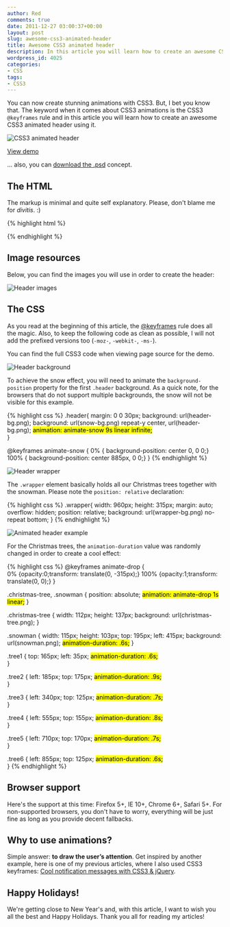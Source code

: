 ```yaml
---
author: Red
comments: true
date: 2011-12-27 03:00:37+00:00
layout: post
slug: awesome-css3-animated-header
title: Awesome CSS3 animated header
description: In this article you will learn how to create an awesome CSS3 animated header using CSS3 keyframes.
wordpress_id: 4025
categories:
- CSS
tags:
- CSS3
---
```


You can now create stunning animations with CSS3. But, I bet you know that. The keyword when it comes about CSS3 animations is the CSS3 `@keyframes` rule and in this article you will learn how to create an awesome CSS3 animated header using it.

![CSS3 animated header](http://www.red-team-design.com/wp-content/uploads/2011/12/awesome-css3-animated-header.gif)

<!-- more -->

[View demo](http://www.red-team-design.com/wp-content/uploads/2011/12/css3-animated-header-demo.html)
  
... also, you can [download the .psd](http://www.red-team-design.com/wp-content/uploads/2011/12/css3-animated-header.zip) concept.

## The HTML

The markup is minimal and quite self explanatory. Please, don't blame me for _divitis_. :)

{% highlight html %}
<div class="header">
    <div class="wrapper">
        <div class="christmas-tree tree1"></div>
        <div class="christmas-tree tree2"></div>
        <div class="christmas-tree tree3"></div>
        <div class="snowman"></div> 
        <div class="christmas-tree tree4"></div>
        <div class="christmas-tree tree5"></div>
        <div class="christmas-tree tree6"></div>
    </div>
</div>
{% endhighlight %}

## Image resources

Below, you can find the images you will use in order to create the header:

![Header images](http://www.red-team-design.com/wp-content/uploads/2011/12/css3-header-images.png)

## The CSS

As you read at the beginning of this article, the [@keyframes](http://www.w3.org/TR/css3-animations/) rule does all the magic. Also, to keep the following code as clean as possible, I will not add the prefixed versions too (`-moz-`, `-webkit-`, `-ms-`).

You can find the full CSS3 code when viewing page source for the demo.

![Header background](http://www.red-team-design.com/wp-content/uploads/2011/12/css3-header-background.png)

To achieve the snow effect, you will need to animate the `background-position` property for the first `.header` background. As a quick note, for the browsers that do not support multiple backgrounds, the snow will not be visible for this example.

{% highlight css %}
.header{
    margin: 0 0 30px;
    background: url(header-bg.png);
    background: url(snow-bg.png) repeat-y center, url(header-bg.png);
    <mark>animation: animate-snow 9s linear infinite;</mark>        
}

@keyframes animate-snow
{
    0% { background-position: center 0, 0 0;}
    100% { background-position: center 885px, 0 0;}
}
{% endhighlight %}

![Header wrapper](http://www.red-team-design.com/wp-content/uploads/2011/12/css3-header-wrapper.png)

The `.wrapper` element basically holds all our Christmas trees together with the snowman. Please note the `position: relative` declaration:
    
{% highlight css %}
.wrapper{
    width: 960px;
    height: 315px;
    margin: auto;
    overflow: hidden;
    position: relative;
    background: url(wrapper-bg.png) no-repeat bottom;
}
{% endhighlight %}

![Animated header example](http://www.red-team-design.com/wp-content/uploads/2011/12/awesome-css3-animated-header.gif)

For the Christmas trees, the `animation-duration` value was randomly changed in order to create a cool effect: 

{% highlight css %}
@keyframes animate-drop {   
    0% {opacity:0;transform: translate(0, -315px);}
    100% {opacity:1;transform: translate(0, 0);}
}   

.christmas-tree,
.snowman {
    position: absolute;
    <mark>animation: animate-drop 1s linear;</mark>
}

.christmas-tree {
    width: 112px;
    height: 137px;
    background: url(christmas-tree.png);
}

.snowman {
    width: 115px;
    height: 103px;
    top: 195px;
    left: 415px;
    background: url(snowman.png);
    <mark>animation-duration: .6s;</mark>
}   
    
.tree1 {
    top: 165px;
    left: 35px;
    <mark>animation-duration: .6s;</mark>       
}

.tree2 {
    left: 185px;
    top: 175px; 
    <mark>animation-duration: .9s;</mark>       
}

.tree3 {
    left: 340px;
    top: 125px; 
    <mark>animation-duration: .7s;</mark>       
}

.tree4 {
    left: 555px;
    top: 155px; 
    <mark>animation-duration: .8s;</mark>       
}

.tree5 {
    left: 710px;
    top: 170px; 
    <mark>animation-duration: .7s;</mark>       
}

.tree6 {
    left: 855px;
    top: 125px;
    <mark>animation-duration: .6s;</mark>       
}
{% endhighlight %}

## Browser support

Here's the support at this time: Firefox 5+, IE 10+, Chrome 6+, Safari 5+. For non-supported browsers, you don't have to worry, everything will be just fine as long as you provide decent fallbacks.

## Why to use animations?

Simple answer: **to draw the user’s attention**. Get inspired by another example, here is one of my previous articles, where I also used CSS3 keyframes: [Cool notification messages with CSS3 & jQuery](http://www.red-team-design.com/cool-notification-messages-with-css3-jquery). 

## Happy Holidays!

We're getting close to New Year's and, with this article, I want to wish you all the best and Happy Holidays. Thank you all for reading my articles!